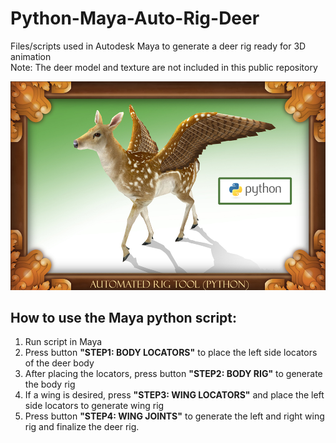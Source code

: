 # Python-Maya-Auto-Rig-Deer
Files/scripts used in Autodesk Maya to generate a deer rig ready for 3D animation  
Note: The deer model and texture are not included in this public repository

![](images/Deer_Thumbnail.jpg)

## How to use the Maya python script:
1. Run script in Maya
2. Press button **"STEP1: BODY LOCATORS"** to place the left side locators of the deer body
3. After placing the locators, press button **"STEP2: BODY RIG"** to generate the body rig
4. If a wing is desired, press **"STEP3: WING LOCATORS"** and place the left side locators to generate wing rig
5. Press button **"STEP4: WING JOINTS"** to generate the left and right wing rig and finalize the deer rig.
